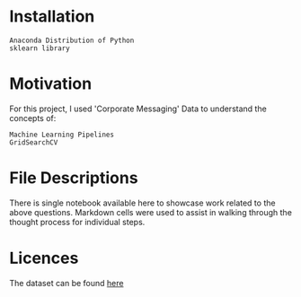 # Installation

    Anaconda Distribution of Python
    sklearn library

# Motivation

For this project, I used 'Corporate Messaging' Data to understand the concepts of:

    Machine Learning Pipelines
    GridSearchCV

# File Descriptions

There is single notebook available here to showcase work related to the above questions. Markdown cells were used to assist in walking through the thought process for individual steps.

# Licences

The dataset can be found [here](https://data.world/crowdflower/corporate-messaging)
